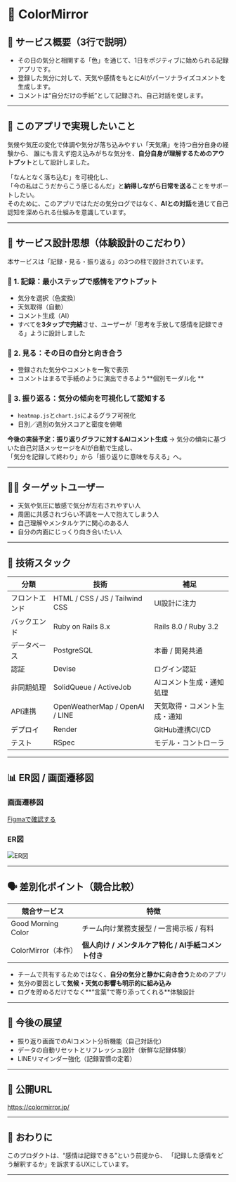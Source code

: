 # 🎨 ColorMirror

## 🚀 サービス概要（3行で説明）
- その日の気分と相関する「色」を通じて、1日をポジティブに始められる記録アプリです。
- 登録した気分に対して、天気や感情をもとにAIがパーソナライズコメントを生成します。
- コメントは“自分だけの手紙”として記録され、自己対話を促します。

---

## 🎯 このアプリで実現したいこと
気候や気圧の変化で体調や気分が落ち込みやすい「天気痛」を持つ自分自身の経験から、
誰にも言えず抱え込みがちな気分を、**自分自身が理解するためのアウトプット**として設計しました。

「なんとなく落ち込む」を可視化し、  
「今の私はこうだからこう感じるんだ」と**納得しながら日常を送る**ことをサポートしたい。  
そのために、このアプリではただの気分ログではなく、**AIとの対話**を通じて自己認知を深められる仕組みを意識しています。

---

## 🧠 サービス設計思想（体験設計のこだわり）
本サービスは「記録・見る・振り返る」の3つの柱で設計されています。

### 🔹 1. 記録：最小ステップで感情をアウトプット
- 気分を選択（色変換）
- 天気取得（自動）
- コメント生成（AI）
- すべてを**3タップで完結**させ、ユーザーが「思考を手放して感情を記録できる」ように設計しました

### 🔹 2. 見る：その日の自分と向き合う
- 登録された気分やコメントを一覧で表示
- コメントはまるで手紙のように演出できるよう**個別モーダル化
**
### 🔹 3. 振り返る：気分の傾向を可視化して認知する
- `heatmap.js`と`chart.js`によるグラフ可視化
- 日別／週別の気分スコアと密度を俯瞰

**今後の実装予定：振り返りグラフに対するAIコメント生成**
→ 気分の傾向に基づいた自己対話メッセージをAIが自動で生成し、  
「気分を記録して終わり」から「振り返りに意味を与える」へ。

---

## 🧑‍💻 ターゲットユーザー
- 天気や気圧に敏感で気分が左右されやすい人
- 周囲に共感されづらい不調を一人で抱えてしまう人
- 自己理解やメンタルケアに関心のある人
- 自分の内面にじっくり向き合いたい人

---

## 🔧 技術スタック

| 分類             | 技術                     | 補足                         |
|------------------|--------------------------|------------------------------|
| フロントエンド   | HTML / CSS / JS / Tailwind CSS | UI設計に注力 |
| バックエンド     | Ruby on Rails 8.x        | Rails 8.0 / Ruby 3.2        |
| データベース     | PostgreSQL               | 本番 / 開発共通             |
| 認証             | Devise                   | ログイン認証                 |
| 非同期処理       | SolidQueue / ActiveJob   | AIコメント生成・通知処理     |
| API連携          | OpenWeatherMap / OpenAI / LINE | 天気取得・コメント生成・通知 |
| デプロイ         | Render                   | GitHub連携CI/CD              |
| テスト           | RSpec                    | モデル・コントローラ        |

---

## 📊 ER図 / 画面遷移図

### 画面遷移図
[Figmaで確認する](https://www.figma.com/design/c6JfZFIlQ5UGLUAM31DEuB/RUNTEQ%E5%8D%92%E5%88%B6%E3%82%A2%E3%83%97%E3%83%AA-%E7%94%BB%E9%9D%A2%E9%81%B7%E7%A7%BB%E5%9B%B3?node-id=0-1)

### ER図
![ER図](https://github.com/user-attachments/assets/7f9d5ecf-5873-4b55-967b-3ddd7a40973e)

---

## 🗣️ 差別化ポイント（競合比較）

| 競合サービス       | 特徴                                               |
|--------------------|----------------------------------------------------|
| Good Morning Color | チーム向け業務支援型 / 一言掲示板 / 有料          |
| ColorMirror（本作）| **個人向け / メンタルケア特化 / AI手紙コメント付き** |

- チームで共有するためではなく、**自分の気分と静かに向き合う**ためのアプリ
- 気分の要因として**気候・天気の影響も明示的に組み込み**
- ログを貯めるだけでなく**“言葉”で寄り添ってくれる**体験設計

---

## 📣 今後の展望
- 振り返り画面でのAIコメント分析機能（自己対話化）
- データの自動リセットとリフレッシュ設計（新鮮な記録体験）
- LINEリマインダー強化（記録習慣の定着）

---

## 🔗 公開URL

https://colormirror.jp/

---


## 🏁 おわりに

このプロダクトは、“感情は記録できる”という前提から、
「記録した感情をどう解釈するか」を訴求するUXにしています。


---
